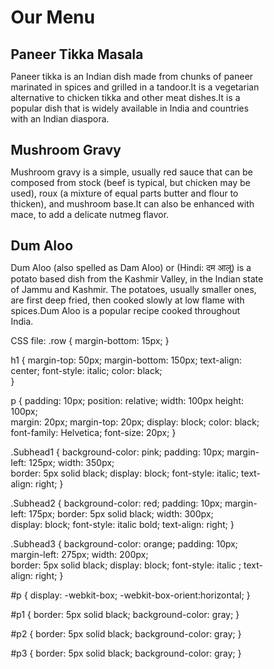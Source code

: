 <!DOCTYPE html>
<html>
<head>
	<meta charset="utf-8">
	<meta http-equiv="X-UA-compatible" content="IE=edge">
	<meta name="viewport" content="width=device-width, initial-scale=1">
	<title>Assignment Solution for module 2</title>
	<link rel="stylesheet" href="bootstrap.min.css">
	<link rel="stylesheet" href="Styles.css">
<style>
		*
		{
			box-sizing: border-box;
			margin: 0px;
			padding: 0px;
		}
		
</style>
</head>
<body>
	<h1>Our Menu</h1>
	<section id="p">
	<div class="container-fluid">
		<div class="row">
			<div class="col-md-4">
				<div id="p1">
					<h2 class="Subhead1">Paneer Tikka Masala</h2>
					<p>Paneer tikka is an Indian dish made from chunks of paneer marinated in spices and grilled in a tandoor.It is a vegetarian alternative to chicken tikka and other meat dishes.It is a popular dish that is widely available in India and countries with an Indian diaspora.
					</p>	
				</div>	
			</div>
			
<div class="col-md-4">
				<div id="p2">
					<h2 class="Subhead2">Mushroom Gravy</h2>
					<p>Mushroom gravy is a simple, usually red sauce that can be composed from stock (beef is typical, but chicken may be used), roux (a mixture of equal parts butter and flour to thicken), and mushroom base.It can also be enhanced with mace, to add a delicate nutmeg flavor.
					</p>
				</div>	
			</div>
			<div class="col-md-4">
				<div id="p3">
					<h2 class="Subhead3">Dum Aloo</h2>
					<p>Dum Aloo (also spelled as Dam Aloo) or (Hindi: दम आलू) is a potato based dish from the Kashmir Valley, in the Indian state of Jammu and Kashmir. The potatoes, usually smaller ones, are first deep fried, then cooked slowly at low flame with spices.Dum Aloo is a popular recipe cooked throughout India.
					</p>
				</div>		
			</div>		
		</div>
	</div>	
	</section>
</body>
</html>


CSS file:
.row
{
	margin-bottom: 15px; 
}
		
h1
{
	margin-top: 50px;
	margin-bottom: 150px;
	text-align: center;
	font-style: italic;
	color: black;			
}

p
{
	padding: 10px;
	position: relative;
	width: 100px
	height: 100px;	
	margin: 20px;
	margin-top: 20px;
	display: block;
	color: black;
	font-family: Helvetica;
	font-size: 20px;
}		


.Subhead1
{
	background-color: pink;
	padding: 10px;
	margin-left: 125px;
	width: 350px;	
	border: 5px solid black;
	display: block;
	font-style: italic;
	text-align: right; 
}

.Subhead2
{
	background-color: red;
	padding: 10px;
	margin-left: 175px;
	border: 5px solid black;
	width: 300px;	
	display: block;
	font-style: italic bold;
	text-align: right; 
}

.Subhead3
{
	background-color: orange;
	padding: 10px;
	margin-left: 275px;
	width: 200px;	
	border: 5px solid black;
	display: block;
	font-style: italic ;
	text-align: right; 
}

#p
{
	display: -webkit-box;
	-webkit-box-orient:horizontal;
}

#p1
{
	border: 5px solid black;
	background-color: gray;
}

#p2
{
	border: 5px solid black;
	background-color: gray;
}

#p3
{
	border: 5px solid black;
	background-color: gray;
}

		
